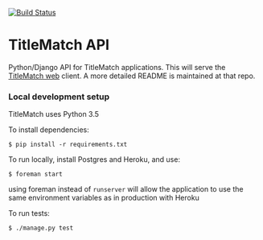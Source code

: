 [![Build Status](https://travis-ci.org/ewilson/titlematch_api.svg?branch=serialization)](https://travis-ci.org/ewilson/titlematch_api)

TitleMatch API
==============

Python/Django API for TitleMatch applications. This will serve the [TitleMatch web](https://github.com/ewilson/titlematch_web) client. 
A more detailed README is maintained at that repo.

### Local development setup

TitleMatch uses Python 3.5

To install dependencies:

    $ pip install -r requirements.txt

To run locally, install Postgres and Heroku, and use:

    $ foreman start

using foreman instead of `runserver` will allow the application to use the same environment variables as in production
with Heroku

To run tests:

    $ ./manage.py test
